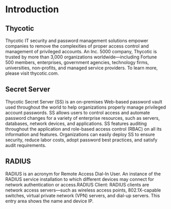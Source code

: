 [title]: # (Radius)
[tags]: # (introduction)
[priority]: # (1)
# Introduction

## Thycotic

Thycotic IT security and password management solutions empower companies to remove the complexities of proper access control and management of privileged accounts. An Inc. 5000 company, Thycotic is trusted by more than 3,000 organizations worldwide—including Fortune 500 members, enterprises, government agencies, technology firms, universities, non-profits, and managed service providers. To learn more, please visit thycotic.com.

## Secret Server
Thycotic Secret Server (SS) is an on-premises Web-based password vault used throughout the world to help organizations properly manage privileged account passwords. SS allows users to control access and automate password changes for a variety of enterprise resources, such as servers, databases, network devices, and applications. SS features auditing throughout the application and role-based access control (RBAC) on all its information and features.
Organizations can easily deploy SS to ensure security, reduce labor costs, adopt password best practices, and satisfy audit requirements.

## RADIUS
RADIUS is an acronym for Remote Access Dial-In User. An instance of the RADIUS service installation to which different devices may connect for network authentication or access.RADIUS Client: RADIUS clients are network access servers—such as wireless access points, 802.1X-capable switches, virtual private network (VPN) servers, and dial-up servers. This entry area shows the name and device IP.